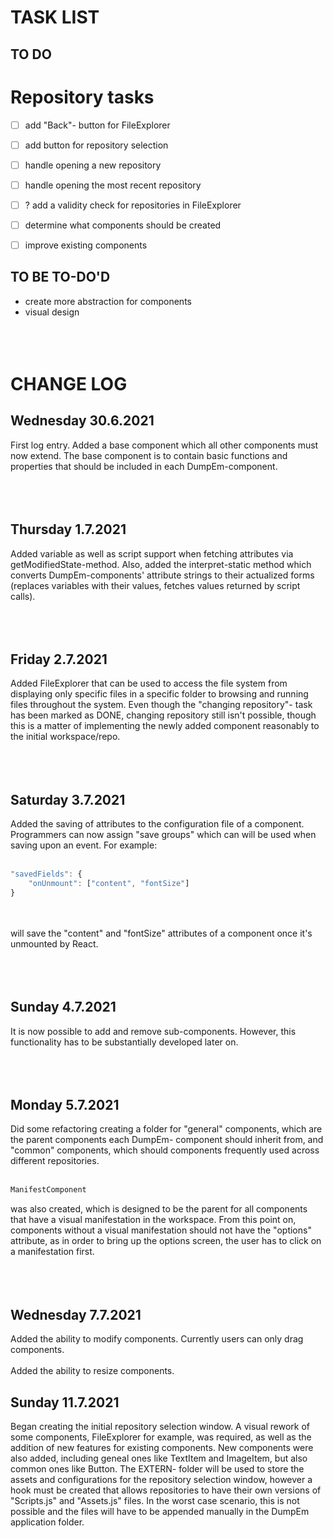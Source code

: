 # TASK LIST
## TO DO

# Repository tasks
- [ ] add "Back"- button for FileExplorer
- [ ] add button for repository selection
- [ ] handle opening a new repository
- [ ] handle opening the most recent repository
- [ ] ? add a validity check for repositories in FileExplorer

- [ ] determine what components should be created
- [ ] improve existing components

## TO BE TO-DO'D
+ create more abstraction for components
+ visual design
<br></br>
<br></br>

# CHANGE LOG

## Wednesday 30.6.2021
First log entry. Added a base component which all other components must now extend.
The base component is to contain basic functions and properties that should be included in each DumpEm-component.
<br></br>
<br></br>

## Thursday 1.7.2021
Added variable as well as script support when fetching attributes via getModifiedState-method.
Also, added the interpret-static method which converts DumpEm-components' attribute strings to their actualized
forms (replaces variables with their values, fetches values returned by script calls).
<br></br>
<br></br>

## Friday 2.7.2021
Added FileExplorer that can be used to access the file system from displaying only specific files in a specific
folder to browsing and running files throughout the system. Even though the "changing repository"- task has been
marked as DONE, changing repository still isn't possible, though this is a matter of implementing the newly added
component reasonably to the initial workspace/repo.
<br></br>
<br></br>

## Saturday 3.7.2021
Added the saving of attributes to the configuration file of a component. Programmers can now assign "save groups"
which can will be used when saving upon an event. For example: <br></br>
```javascript
"savedFields": {
    "onUnmount": ["content", "fontSize"]
}
```
<br></br>
will save the "content" and "fontSize" attributes of a component once it's unmounted by React.
<br></br>
<br></br>

## Sunday 4.7.2021
It is now possible to add and remove sub-components. However, this functionality has to be substantially developed
later on.
<br></br>
<br></br>

## Monday 5.7.2021
Did some refactoring creating a folder for "general" components, which are the parent components each DumpEm-
component should inherit from, and "common" components, which should components frequently used across different
repositories.<br></br>
```javascript
ManifestComponent
```
was also created, which is designed to be the parent for all components that have a visual manifestation in the
workspace. From this point on, components without a visual manifestation should not have the "options" attribute,
as in order to bring up the options screen, the user has to click on a manifestation first.
<br></br>
<br></br>

## Wednesday 7.7.2021
Added the ability to modify components. Currently users can only drag components.
<br></br>
Added the ability to resize components.

## Sunday 11.7.2021
Began creating the initial repository selection window. A visual rework of some components, FileExplorer for
example, was required, as well as the addition of new features for existing components. New components were
also added, including geneal ones like TextItem and ImageItem, but also common ones like Button. The EXTERN-
folder will be used to store the assets and configurations for the repository selection window, however a
hook must be created that allows repositories to have their own versions of "Scripts.js" and "Assets.js" files.
In the worst case scenario, this is not possible and the files will have to be appended manually in the
DumpEm application folder.